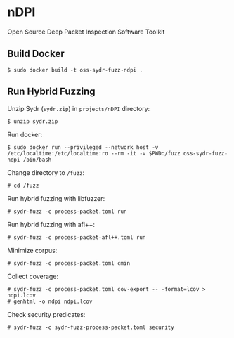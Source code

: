 # nDPI

Open Source Deep Packet Inspection Software Toolkit

## Build Docker

    $ sudo docker build -t oss-sydr-fuzz-ndpi .

## Run Hybrid Fuzzing

Unzip Sydr (`sydr.zip`) in `projects/nDPI` directory:

    $ unzip sydr.zip

Run docker:

    $ sudo docker run --privileged --network host -v /etc/localtime:/etc/localtime:ro --rm -it -v $PWD:/fuzz oss-sydr-fuzz-ndpi /bin/bash

Change directory to `/fuzz`:

    # cd /fuzz

Run hybrid fuzzing with libfuzzer:

    # sydr-fuzz -c process-packet.toml run

Run hybrid fuzzing with afl++:

    # sydr-fuzz -c process-packet-afl++.toml run

Minimize corpus:

    # sydr-fuzz -c process-packet.toml cmin

Collect coverage:

    # sydr-fuzz -c process-packet.toml cov-export -- -format=lcov > ndpi.lcov
    # genhtml -o ndpi ndpi.lcov

Check security predicates:

    # sydr-fuzz -c sydr-fuzz-process-packet.toml security